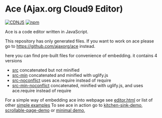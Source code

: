 # Ace (Ajax.org Cloud9 Editor)

[![CDNJS](https://img.shields.io/cdnjs/v/ace.svg)](https://cdnjs.com/libraries/ace)
[![npm](https://img.shields.io/npm/v/ace-builds.svg)](https://www.npmjs.com/package/ace-builds)

Ace is a code editor written in JavaScript.

This repository has only generated files.
If you want to work on ace please go to https://github.com/ajaxorg/ace instead.

here you can find pre-built files for convenience of embedding.
it contains 4 versions

- [src](https://github.com/ajaxorg/ace-builds/tree/master/src) concatenated but not minified
- [src-min](https://github.com/ajaxorg/ace-builds/tree/master/src-min) concatenated and minified with uglify.js
- [src-noconflict](https://github.com/ajaxorg/ace-builds/tree/master/src-noconflict) uses ace.require instead of require
- [src-min-noconflict](https://github.com/ajaxorg/ace-builds/tree/master/src-min-noconflict) concatenated, minified with uglify.js, and uses ace.require instead of require

For a simple way of embedding ace into webpage see [editor.html](https://github.com/ajaxorg/ace-builds/blob/master/editor.html) or list of other [simple examples](https://github.com/ajaxorg/ace-builds/tree/master/demo)
To see ace in action go to [kitchen-sink-demo](http://ajaxorg.github.com/ace-builds/kitchen-sink.html), [scrollable-page-demo](http://ajaxorg.github.com/ace-builds/demo/scrollable-page.html) or [minimal demo](http://ajaxorg.github.com/ace-builds/editor.html),
